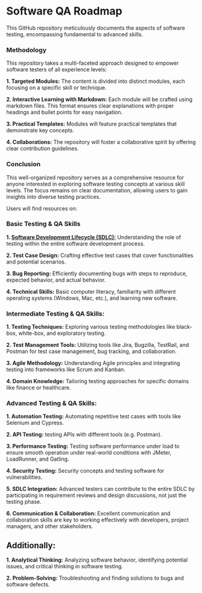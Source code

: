 # Software QA Roadmap

This GitHub repository meticulously documents the aspects of software testing, encompassing fundamental to advanced skills.

### Methodology

This repository takes a multi-faceted approach designed to empower software testers of all experience levels:

**1. Targeted Modules:** The content is divided into distinct modules, each focusing on a specific skill or technique.

**2. Interactive Learning with Markdown:** Each module will be crafted using markdown files. This format ensures clear explanations with proper headings and bullet points for easy navigation. 

**3. Practical Templates:**  Modules will feature practical templates that demonstrate key concepts. 

**4. Collaborations:** The repository will foster a collaborative spirit by offering clear contribution guidelines. 

### Conclusion
This well-organized repository serves as a comprehensive resource for anyone interested in exploring software testing concepts at various skill levels.  The focus remains on clear documentation, allowing users to gain insights into diverse testing practices.

Users will find resources on:


### Basic Testing & QA Skills

**1. [Software Development Lifecycle (SDLC):](00-SOFTWARE-DEVELOPMENT-LIFE-CYCLE-SDLC)** Understanding the role of testing within the entire software development process.

**2. Test Case Design:** Crafting effective test cases that cover functionalities and potential scenarios.

**3. Bug Reporting:** Efficiently documenting bugs with steps to reproduce, expected behavior, and actual behavior.

**4. Technical Skills:** Basic computer literacy, familiarity with different operating systems (Windows, Mac, etc.), and learning new software.

### Intermediate Testing & QA Skills:

**1. Testing Techniques:** Exploring various testing methodologies like black-box, white-box, and exploratory testing.

**2. Test Management Tools:**  Utilizing tools like Jira, Bugzilla, TestRail, and Postman for test case management, bug tracking, and collaboration.

**3. Agile Methodology:**  Understanding Agile principles and integrating testing into frameworks like Scrum and Kanban.

**4. Domain Knowledge:** Tailoring testing approaches for specific domains like finance or healthcare.

### Advanced Testing & QA Skills:

**1. Automation Testing:** Automating repetitive test cases with tools like Selenium and Cypress.

**2. API Testing:** testing APIs with different tools (e.g. Postman).

**3. Performance Testing:** Testing software performance under load to ensure smooth operation under real-world conditions with JMeter, LoadRunner, and Gatling.

**4. Security Testing:** Security concepts and testing software for vulnerabilities.

**5. SDLC Integration:** Advanced testers can contribute to the entire SDLC by participating in requirement reviews and design discussions, not just the testing phase.

**6. Communication & Collaboration:** Excellent communication and collaboration skills are key to working effectively with developers, project managers, and other stakeholders.

## Additionally:

**1. Analytical Thinking:** Analyzing software behavior, identifying potential issues, and critical thinking in software testing.

**2. Problem-Solving:** Troubleshooting and finding solutions to bugs and software defects.
